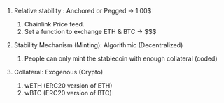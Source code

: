 1. Relative stability : Anchored or Pegged -> 1.00$
   1. Chainlink Price feed.
   2. Set a function to exchange ETH & BTC -> $$$
   
2. Stability Mechanism (Minting): Algorithmic (Decentralized)
   1. People can only mint the stablecoin with enough collateral (coded)
   
3. Collateral: Exogenous (Crypto) 
   1. wETH (ERC20 version of ETH)
   2. wBTC (ERC20 version of BTC)
   